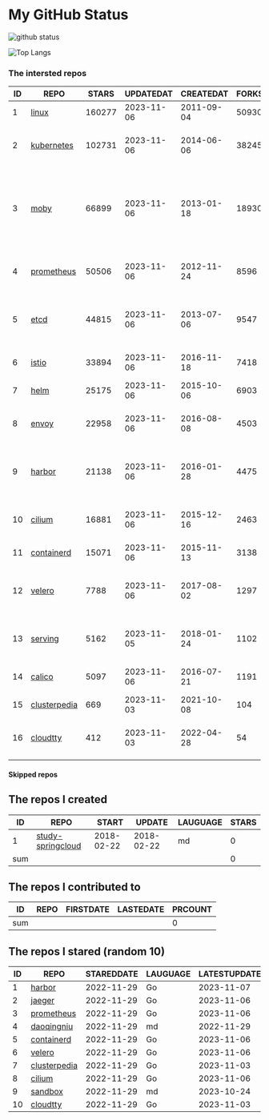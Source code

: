 # My GitHub Status

<img src="https://github-readme-stats-1.yihong0618.vercel.app/api?username=daoqingniu&show_icons=true&&&hide_title=true&count_private=true" alt="github status" />

![Top Langs](https://github-readme-stats-1.yihong0618.vercel.app/api/top-langs/?username=daoqingniu&layout=compact)

<!--START_SECTION:github_repos-->
### The intersted repos
| ID |                              REPO                               | STARS  | UPDATEDAT  | CREATEDAT  | FORKSCOUNT |                                                DESCRIPTIONS                                                |
|----|-----------------------------------------------------------------|--------|------------|------------|------------|------------------------------------------------------------------------------------------------------------|
|  1 | [linux](https://github.com/torvalds/linux)                      | 160277 | 2023-11-06 | 2011-09-04 |      50930 | Linux kernel source tree                                                                                   |
|  2 | [kubernetes](https://github.com/kubernetes/kubernetes)          | 102731 | 2023-11-06 | 2014-06-06 |      38245 | Production-Grade Container Scheduling and Management                                                       |
|  3 | [moby](https://github.com/moby/moby)                            |  66899 | 2023-11-06 | 2013-01-18 |      18930 | The Moby Project - a collaborative project for the container ecosystem to assemble container-based systems |
|  4 | [prometheus](https://github.com/prometheus/prometheus)          |  50506 | 2023-11-06 | 2012-11-24 |       8596 | The Prometheus monitoring system and time series database.                                                 |
|  5 | [etcd](https://github.com/etcd-io/etcd)                         |  44815 | 2023-11-06 | 2013-07-06 |       9547 | Distributed reliable key-value store for the most critical data of a distributed system                    |
|  6 | [istio](https://github.com/istio/istio)                         |  33894 | 2023-11-06 | 2016-11-18 |       7418 | Connect, secure, control, and observe services.                                                            |
|  7 | [helm](https://github.com/helm/helm)                            |  25175 | 2023-11-06 | 2015-10-06 |       6903 | The Kubernetes Package Manager                                                                             |
|  8 | [envoy](https://github.com/envoyproxy/envoy)                    |  22958 | 2023-11-06 | 2016-08-08 |       4503 | Cloud-native high-performance edge/middle/service proxy                                                    |
|  9 | [harbor](https://github.com/goharbor/harbor)                    |  21138 | 2023-11-06 | 2016-01-28 |       4475 | An open source trusted cloud native registry project that stores, signs, and scans content.                |
| 10 | [cilium](https://github.com/cilium/cilium)                      |  16881 | 2023-11-06 | 2015-12-16 |       2463 | eBPF-based Networking, Security, and Observability                                                         |
| 11 | [containerd](https://github.com/containerd/containerd)          |  15071 | 2023-11-06 | 2015-11-13 |       3138 | An open and reliable container runtime                                                                     |
| 12 | [velero](https://github.com/vmware-tanzu/velero)                |   7788 | 2023-11-06 | 2017-08-02 |       1297 | Backup and migrate Kubernetes applications and their persistent volumes                                    |
| 13 | [serving](https://github.com/knative/serving)                   |   5162 | 2023-11-05 | 2018-01-24 |       1102 | Kubernetes-based, scale-to-zero, request-driven compute                                                    |
| 14 | [calico](https://github.com/projectcalico/calico)               |   5097 | 2023-11-06 | 2016-07-21 |       1191 | Cloud native networking and network security                                                               |
| 15 | [clusterpedia](https://github.com/clusterpedia-io/clusterpedia) |    669 | 2023-11-03 | 2021-10-08 |        104 | The Encyclopedia of Kubernetes clusters                                                                    |
| 16 | [cloudtty](https://github.com/cloudtty/cloudtty)                |    412 | 2023-11-03 | 2022-04-28 |         54 | A Friendly Kubernetes CloudShell (Web Terminal) !                                                          |



#### Skipped repos
<!--END_SECTION:github_repos-->

<!--START_SECTION:my_github-->
## The repos I created
| ID  |                                 REPO                                 |   START    |   UPDATE   | LAUGUAGE | STARS |
|-----|----------------------------------------------------------------------|------------|------------|----------|-------|
|   1 | [study-springcloud](https://github.com/daoqingniu/study-springcloud) | 2018-02-22 | 2018-02-22 | md       |     0 |
| sum |                                                                      |            |            |          |     0 |

## The repos I contributed to
| ID  | REPO | FIRSTDATE | LASTEDATE | PRCOUNT |
|-----|------|-----------|-----------|---------|
| sum |      |           |           |       0 |

## The repos I stared (random 10)
| ID |                              REPO                               | STAREDDATE | LAUGUAGE | LATESTUPDATE |
|----|-----------------------------------------------------------------|------------|----------|--------------|
|  1 | [harbor](https://github.com/goharbor/harbor)                    | 2022-11-29 | Go       | 2023-11-07   |
|  2 | [jaeger](https://github.com/jaegertracing/jaeger)               | 2022-11-29 | Go       | 2023-11-06   |
|  3 | [prometheus](https://github.com/prometheus/prometheus)          | 2022-11-29 | Go       | 2023-11-06   |
|  4 | [daoqingniu](https://github.com/daoqingniu/daoqingniu)          | 2022-11-29 | md       | 2022-11-29   |
|  5 | [containerd](https://github.com/containerd/containerd)          | 2022-11-29 | Go       | 2023-11-06   |
|  6 | [velero](https://github.com/vmware-tanzu/velero)                | 2022-11-29 | Go       | 2023-11-06   |
|  7 | [clusterpedia](https://github.com/clusterpedia-io/clusterpedia) | 2022-11-29 | Go       | 2023-11-03   |
|  8 | [cilium](https://github.com/cilium/cilium)                      | 2022-11-29 | Go       | 2023-11-06   |
|  9 | [sandbox](https://github.com/cncf/sandbox)                      | 2022-11-29 | md       | 2023-10-24   |
| 10 | [cloudtty](https://github.com/cloudtty/cloudtty)                | 2022-11-29 | Go       | 2023-11-03   |

<!--END_SECTION:my_github-->
